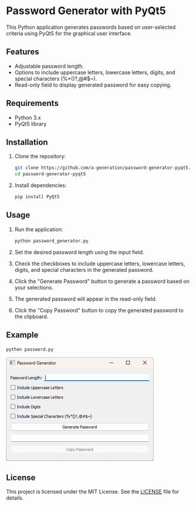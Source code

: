 # Password Generator with PyQt5

This Python application generates passwords based on user-selected criteria using PyQt5 for the graphical user interface.

## Features

- Adjustable password length.
- Options to include uppercase letters, lowercase letters, digits, and special characters (%*()?,@#$~).
- Read-only field to display generated password for easy copying.

## Requirements

- Python 3.x
- PyQt5 library

## Installation

1. Clone the repository:

   ```bash
   git clone https://github.com/a-generation/password-generator-pyqt5.git
   cd password-generator-pyqt5
   ```

2. Install dependencies:

   ```bash
   pip install PyQt5
   ```

## Usage

1. Run the application:

   ```bash
   python password_generator.py
   ```

2. Set the desired password length using the input field.
3. Check the checkboxes to include uppercase letters, lowercase letters, digits, and special characters in the generated password.
4. Click the "Generate Password" button to generate a password based on your selections.
5. The generated password will appear in the read-only field.
6. Click the "Copy Password" button to copy the generated password to the clipboard.

## Example

```bash
python password.py
```

![Password Generator](screenshot.png)

## License

This project is licensed under the MIT License. See the [LICENSE](LICENSE) file for details.

